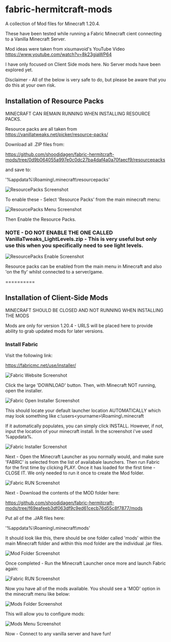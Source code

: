 # fabric-hermitcraft-mods
A collection of Mod files for Minecraft 1.20.4.

These have been tested while running a Fabric Minecraft cient connecting to a Vanilla Minecraft Server.

Mod ideas were taken from xisumavoid's YouTube Video
 https://www.youtube.com/watch?v=8k23giaWP64


I have only focused on Client Side mods here. No Server mods have been explored yet.


Disclaimer - All of the below is very safe to do, but please be aware that you do this at your own risk.

## Installation of Resource Packs

MINECRAFT CAN REMAIN RUNNING WHEN INSTALLING RESOURCE PACKS.

Resource packs are all taken from https://vanillatweaks.net/picker/resource-packs/

Download all .ZIP files from:

https://github.com/shoodidagen/fabric-hermitcraft-mods/tree/0d9b064055a997e0c0dc27ba4daf4a0a70faecf9/resourcepacks 

and save to:

'%appdata%\Roaming\\.minecraft\resourcepacks'

![ResourcePacks Screenshot](https://github.com/shoodidagen/fabric-hermitcraft-mods/blob/a2276febe10d672135db371769c757fd4157f3d3/screenshots/resourcepacks-screenshot.png)

To enable these - Select 'Resource Packs' from the main minecraft menu:

![ResourcePacks Menu Screenshot](https://github.com/shoodidagen/fabric-hermitcraft-mods/blob/9afe5552b5a4988a482e531f1957572366de9f37/screenshots/ResourePacksMainMenu.png)

Then Enable the Resource Packs.
### NOTE - DO NOT ENABLE THE ONE CALLED VanillaTweaks_LightLevels.zip - This is very useful but only use this when you specifically need to see light levels.

![ResourcePacks Enable Screenshot](https://github.com/shoodidagen/fabric-hermitcraft-mods/blob/b498a52394ba15be45584c47b321a64ef2f84649/screenshots/ResourcePacksThing.png)

Resource packs can be enabled from the main menu in Minecraft and also 'on the fly' whilst connected to a server/game.

==========

## Installation of Client-Side Mods

MINECRAFT SHOULD BE CLOSED AND NOT RUNNING WHEN INSTALLING THE MODS

Mods are only for version 1.20.4 - URLS will be placed here to provide ability to grab updated mods for later versions.

### Install Fabric

Visit the following link:

https://fabricmc.net/use/installer/

![Fabric Website Screenshot](https://github.com/shoodidagen/fabric-hermitcraft-mods/blob/b4c76342f8bfaeaef58be71c8ab6c48939f3fe75/screenshots/Fabric-Website.png)

Click the large 'DOWNLOAD' button. Then, with Minecraft NOT running, open the installer.

![Fabric Open Installer Screenshot](https://github.com/shoodidagen/fabric-hermitcraft-mods/blob/69fd2b14008438632c4c527e6c640773b614ad54/screenshots/OpenFabricInstaller.png)

This should locate your default launcher location AUTOMATICALLY which may look something like c:\users\<yourname>\Roaming\\.minecraft

If it automatically populates, you can simply click INSTALL.
However, if not, input the location of your minecraft install. In the screenshot i've used %appdata%.

![Fabric Installer Screenshot](https://github.com/shoodidagen/fabric-hermitcraft-mods/blob/918df9406ee6219335fd8ec3cc1ec115bb251a14/screenshots/FabricInstaller.png)

Next - Open the Minecraft Launcher as you normally would, and make sure 'FABRIC' is selected from the list of availabale launchers. Then run Fabric for the first time by clicking PLAY. Once it has loaded for the first time - CLOSE IT. We only needed to run it once to create the Mod folder.

![Fabric RUN Screenshot](https://github.com/shoodidagen/fabric-hermitcraft-mods/blob/d484ce4052668cdff702afbb1a86a26af8350db8/screenshots/Launch-Fabric.png)

Next - Download the contents of the MOD folder here:

https://github.com/shoodidagen/fabric-hermitcraft-mods/tree/f69eafeeb3df063df9c9ed61cecb76d55c8f7877/mods

Put all of the .JAR files here:

'%appdata%\Roaming\\.minecraft\mods'

It should look like this, there should be one folder called 'mods' within the main Minecraft folder and within this mod folder are the individual .jar files.

![Mod Folder Screenshot](https://github.com/shoodidagen/fabric-hermitcraft-mods/blob/dec1b91a2656023b90a594fa1de33a7bb2569e8b/screenshots/mods%20folder.png)

Once completed - Run the Minecraft Launcher once more and launch Fabric again:


![Fabric RUN Screenshot](https://github.com/shoodidagen/fabric-hermitcraft-mods/blob/d484ce4052668cdff702afbb1a86a26af8350db8/screenshots/Launch-Fabric.png)

Now you have all of the mods available. You should see a 'MOD' option in the minecraft menu like below:

![Mods Folder Screenshot](https://github.com/shoodidagen/fabric-hermitcraft-mods/blob/4c8afc1392bbe9f89e3b2f5fbfbe8610ca431de8/screenshots/ModsOption.png)

This will allow you to configure mods:

![Mods Menu Screenshot](https://github.com/shoodidagen/fabric-hermitcraft-mods/blob/319f805add84ad0dbf74841156ecc829f152e977/screenshots/Mods%20Menu.png)

Now - Connect to any vanilla server and have fun!
